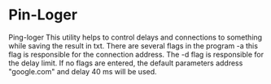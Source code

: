 # Pin-Loger
Ping-loger This utility helps to control delays and connections to something while saving the result in txt. There are several flags in the program -a this flag is responsible for the connection address. The -d flag is responsible for the delay limit. If no flags are entered, the default parameters address "google.com" and delay 40 ms will be used.
